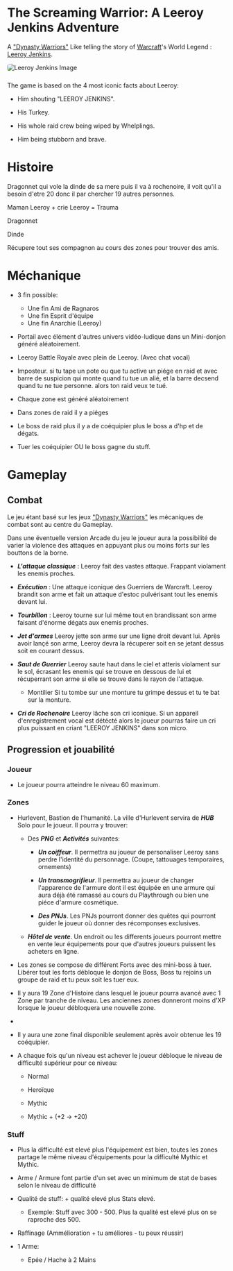 # The Screaming Warrior: A Leeroy Jenkins Adventure

A ["Dynasty Warriors"](https://en.wikipedia.org/wiki/Dynasty_Warriors) Like telling the story of [Warcraft](https://en.wikipedia.org/wiki/Warcraft)'s World Legend : [Leeroy Jenkins](https://en.wikipedia.org/wiki/Leeroy_Jenkins).

<img src="https://www.mamytwink.com/upload/news/2017/decembre/28/leeroy-jenkins.jpg" alt="Leeroy Jenkins Image" style="margin-bottom: 10px; border-radius: 5px">

The game is based on the 4 most iconic facts about Leeroy:

- Him shouting "LEEROY JENKINS".

- His Turkey.

- His whole raid crew being wiped by Whelplings.

- Him being stubborn and brave.

# Histoire

Dragonnet qui vole la dinde de sa mere puis il va à rochenoire, il voit qu'il a besoin d'etre 20 donc il par chercher 19 autres personnes.

Maman Leeroy + crie Leeroy = Trauma

Dragonnet

Dinde

Récupere tout ses compagnon au cours des zones pour trouver des amis.

# Méchanique

- 3 fin possible:
  - Une fin Ami de Ragnaros
  - Une fin Esprit d'équipe
  - Une fin Anarchie (Leeroy)

- Portail avec élément d'autres univers vidéo-ludique dans un Mini-donjon généré aléatoirement.

- Leeroy Battle Royale avec plein de Leeroy. (Avec chat vocal)

- Imposteur. si tu tape un pote ou que tu active un piége en raid et avec barre de suspicion qui monte quand tu tue un alié, et la barre decsend quand tu ne tue personne. alors ton raid veux te tué.

- Chaque zone est généré aléatoirement

- Dans zones de raid il y a piéges

- Le boss de raid plus il y a de coéquipier plus le boss a d'hp et de dégats.

- Tuer les coéquipier OU le boss gagne du stuff.

# Gameplay

## Combat

Le jeu étant basé sur les jeux ["Dynasty Warriors"](https://en.wikipedia.org/wiki/Dynasty_Warriors) les mécaniques de combat sont au centre du Gameplay.

Dans une éventuelle version Arcade du jeu le joueur aura la possibilité de varier la violence des attaques en appuyant plus ou moins forts sur les bouttons de la borne. 

- _**L'attaque classique**_ : Leeroy fait des vastes attaque. Frappant violament les enemis proches.

- _**Exécution**_ : Une attaque iconique des Guerriers de Warcraft. Leeroy brandit son arme et fait un attaque d'estoc pulvérisant tout les enemis devant lui.

- _**Tourbillon**_ : Leeroy tourne sur lui même tout en brandissant son arme faisant d'énorme dégats aux enemis proches.

- _**Jet d'armes**_ Leeroy jette son arme sur une ligne droit devant lui. Après avoir lançé son arme, Leeroy devra la récuperer soit en se jetant dessus soit en courant dessus.

- _**Saut de Guerrier**_ Leeroy saute haut dans le ciel et atteris violament sur le sol, écrasant les enemis qui se trouve en dessous de lui et récuperrant son arme si elle se trouve dans le rayon de l'attaque. 

  - Montilier Si tu tombe sur une monture tu grimpe dessus et tu te bat sur la monture.

- _**Cri de Rochenoire**_ Leeroy lâche son cri iconique. Si un appareil d'enregistrement vocal est détécté alors le joueur pourras faire un cri plus puissant en criant "LEEROY JENKINS" dans son micro.

## Progression et jouabilité

### Joueur

- Le joueur pourra atteindre le niveau 60 maximum.

### Zones

- Hurlevent, Bastion de l'humanité. La ville d'Hurlevent servira de _**HUB**_ Solo pour le joueur. Il pourra y trouver:

  - Des _**PNG**_ et _**Activités**_ suivantes:

    - _**Un coiffeur**_. Il permettra au joueur de personaliser Leeroy sans perdre l'identité du personnage. (Coupe, tattouages temporaires, ornements)

    - _**Un transmogrifieur**_. Il permettra au joueur de changer l'apparence de l'armure dont il est équipée en une armure qui aura déjà été ramassé au cours du Playthrough ou bien une piéce d'armure cosmétique.
    
    - _**Des PNJs**_. Les PNJs pourront donner des quêtes qui pourront guider le joueur où donner des récomponses exclusives.

  - _**Hôtel de vente**_. Un endroit ou les differents joueurs pourront mettre en vente leur équipements pour que d'autres joueurs puissent les acheters en ligne.

- Les zones se compose de différent Forts  avec des mini-boss à tuer. Libérer tout les forts débloque le donjon de Boss, Boss tu rejoins un groupe de raid et tu peux soit les tuer eux.

- Il y aura 19 Zone d'Histoire dans lesquel le joueur pourra avancé avec 1 Zone par tranche de niveau. Les anciennes zones donneront moins d'XP lorsque le joueur débloquera une nouvelle zone.

- 

- Il y aura une zone final disponible seulement après avoir obtenue les 19 coéquipier.

- A chaque fois qu'un niveau est achever le joueur débloque le niveau de difficulté supérieur pour ce niveau:

  - Normal

  - Heroïque

  - Mythic

  - Mythic + (+2 -> +20)

### Stuff

- Plus la difficulté est elevé plus l'équipement est bien, toutes les zones partage le même niveau d'équipements pour la difficulté Mythic et Mythic.

- Arme / Armure font partie d'un set avec un minimum de stat de bases selon le niveau de difficulté

- Qualité de stuff: + qualité elevé plus Stats elevé.

  - Exemple: Stuff avec 300 - 500. Plus la qualité est elevé plus on se raproche des 500.

- Raffinage (Ammélioration + tu améliores - tu peux réussir)

- 1 Arme:

  - Epée / Hache à 2 Mains
